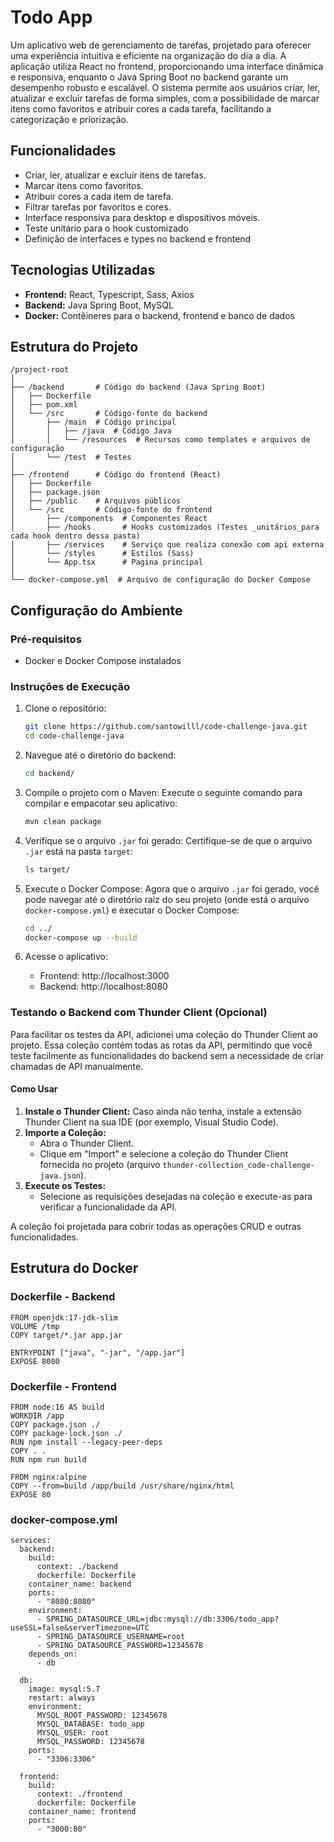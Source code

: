 # Todo App

Um aplicativo web de gerenciamento de tarefas, projetado para oferecer uma experiência intuitiva e eficiente na organização do dia a dia. A aplicação utiliza React no frontend, proporcionando uma interface dinâmica e responsiva, enquanto o Java Spring Boot no backend garante um desempenho robusto e escalável. O sistema permite aos usuários criar, ler, atualizar e excluir tarefas de forma simples, com a possibilidade de marcar itens como favoritos e atribuir cores a cada tarefa, facilitando a categorização e priorização.

## Funcionalidades

- Criar, ler, atualizar e excluir itens de tarefas.
- Marcar itens como favoritos.
- Atribuir cores a cada item de tarefa.
- Filtrar tarefas por favoritos e cores.
- Interface responsiva para desktop e dispositivos móveis.
- Teste unitário para o hook customizado
- Definição de interfaces e types no backend e frontend

## Tecnologias Utilizadas

- **Frontend:** React, Typescript, Sass, Axios
- **Backend:** Java Spring Boot, MySQL
- **Docker:** Contêineres para o backend, frontend e banco de dados


## Estrutura do Projeto

    /project-root
    │
    ├── /backend       # Código do backend (Java Spring Boot)
    │   ├── Dockerfile
    │   ├── pom.xml
    │   └── /src       # Código-fonte do backend
    │       ├── /main  # Código principal
    │       │   ├── /java  # Código Java
    │       │   └── /resources  # Recursos como templates e arquivos de configuração
    │       └── /test  # Testes
    │
    ├── /frontend      # Código do frontend (React)
    │   ├── Dockerfile
    │   ├── package.json
    │   ├── /public    # Arquivos públicos
    │   └── /src       # Código-fonte do frontend
    │       ├── /components  # Componentes React
    │       ├── /hooks       # Hooks customizados (Testes _unitários_para cada hook dentro dessa pasta)
    │       ├── /services    # Serviço que realiza conexão com api externa
    │       └── /styles      # Estilos (Sass)
    │       └── App.tsx      # Pagina principal
    │
    └── docker-compose.yml  # Arquivo de configuração do Docker Compose



 ## Configuração do Ambiente
 ### Pré-requisitos

- Docker e Docker Compose instalados
 ### Instruções de Execução

1. Clone o repositório:

   ```bash
   git clone https://github.com/santowilll/code-challenge-java.git
   cd code-challenge-java
2.  Navegue até o diretório do backend:
	 ```bash
	cd backend/
3. Compile o projeto com o Maven: Execute o seguinte comando para compilar e empacotar seu aplicativo:
	 ```bash
	mvn clean package
4. Verifique se o arquivo `.jar` foi gerado: Certifique-se de que o arquivo `.jar` está na pasta `target`:
	```bash
	ls target/
5. Execute o Docker Compose: Agora que o arquivo `.jar` foi gerado, você pode navegar até o diretório raiz do seu projeto (onde está o arquivo `docker-compose.yml`) e executar o Docker Compose:
    ```bash
    cd ../
    docker-compose up --build 
6.  Acesse o aplicativo:
    
    -   Frontend: http://localhost:3000
    -   Backend: http://localhost:8080

### Testando o Backend com Thunder Client (Opcional)

Para facilitar os testes da API, adicionei uma coleção do Thunder Client ao projeto. Essa coleção contém todas as rotas da API, permitindo que você teste facilmente as funcionalidades do backend sem a necessidade de criar chamadas de API manualmente.

#### Como Usar

1. **Instale o Thunder Client:** Caso ainda não tenha, instale a extensão Thunder Client na sua IDE (por exemplo, Visual Studio Code).
2. **Importe a Coleção:** 
   - Abra o Thunder Client.
   - Clique em "Import" e selecione a coleção do Thunder Client fornecida no projeto (arquivo `thunder-collection_code-challenge-java.json`).
3. **Execute os Testes:** 
   - Selecione as requisições desejadas na coleção e execute-as para verificar a funcionalidade da API.

A coleção foi projetada para cobrir todas as operações CRUD e outras funcionalidades.

## Estrutura do Docker

### Dockerfile - Backend


    FROM openjdk:17-jdk-slim 
    VOLUME /tmp
    COPY target/*.jar app.jar
    
    ENTRYPOINT ["java", "-jar", "/app.jar"]
    EXPOSE 8080

### Dockerfile - Frontend

    
    FROM node:16 AS build 
    WORKDIR /app
    COPY package.json ./
    COPY package-lock.json ./
    RUN npm install --legacy-peer-deps
    COPY . .
    RUN npm run build
    
    FROM nginx:alpine
    COPY --from=build /app/build /usr/share/nginx/html
    EXPOSE 80

### docker-compose.yml

    services:
      backend:
        build:
          context: ./backend
          dockerfile: Dockerfile
        container_name: backend
        ports:
          - "8080:8080"
        environment:
          - SPRING_DATASOURCE_URL=jdbc:mysql://db:3306/todo_app?useSSL=false&serverTimezone=UTC
          - SPRING_DATASOURCE_USERNAME=root
          - SPRING_DATASOURCE_PASSWORD=12345678
        depends_on:
          - db
      
      db:
        image: mysql:5.7
        restart: always
        environment:
          MYSQL_ROOT_PASSWORD: 12345678
          MYSQL_DATABASE: todo_app
          MYSQL_USER: root
          MYSQL_PASSWORD: 12345678
        ports:
          - "3306:3306"
        
      frontend:
        build:
          context: ./frontend
          dockerfile: Dockerfile
        container_name: frontend
        ports:
          - "3000:80"
